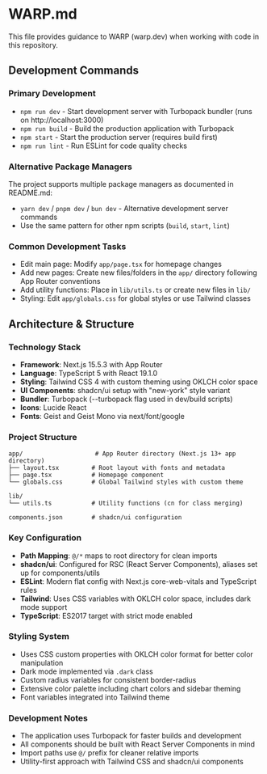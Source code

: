 # WARP.md

This file provides guidance to WARP (warp.dev) when working with code in this repository.

## Development Commands

### Primary Development
- `npm run dev` - Start development server with Turbopack bundler (runs on http://localhost:3000)
- `npm run build` - Build the production application with Turbopack
- `npm start` - Start the production server (requires build first)
- `npm run lint` - Run ESLint for code quality checks

### Alternative Package Managers
The project supports multiple package managers as documented in README.md:
- `yarn dev` / `pnpm dev` / `bun dev` - Alternative development server commands
- Use the same pattern for other npm scripts (`build`, `start`, `lint`)

### Common Development Tasks
- Edit main page: Modify `app/page.tsx` for homepage changes
- Add new pages: Create new files/folders in the `app/` directory following App Router conventions
- Add utility functions: Place in `lib/utils.ts` or create new files in `lib/`
- Styling: Edit `app/globals.css` for global styles or use Tailwind classes

## Architecture & Structure

### Technology Stack
- **Framework**: Next.js 15.5.3 with App Router
- **Language**: TypeScript 5 with React 19.1.0
- **Styling**: Tailwind CSS 4 with custom theming using OKLCH color space
- **UI Components**: shadcn/ui setup with "new-york" style variant
- **Bundler**: Turbopack (--turbopack flag used in dev/build scripts)
- **Icons**: Lucide React
- **Fonts**: Geist and Geist Mono via next/font/google

### Project Structure
```
app/                    # App Router directory (Next.js 13+ app directory)
├── layout.tsx         # Root layout with fonts and metadata
├── page.tsx           # Homepage component
└── globals.css        # Global Tailwind styles with custom theme

lib/
└── utils.ts           # Utility functions (cn for class merging)

components.json        # shadcn/ui configuration
```

### Key Configuration
- **Path Mapping**: `@/*` maps to root directory for clean imports
- **shadcn/ui**: Configured for RSC (React Server Components), aliases set up for components/utils
- **ESLint**: Modern flat config with Next.js core-web-vitals and TypeScript rules
- **Tailwind**: Uses CSS variables with OKLCH color space, includes dark mode support
- **TypeScript**: ES2017 target with strict mode enabled

### Styling System
- Uses CSS custom properties with OKLCH color format for better color manipulation
- Dark mode implemented via `.dark` class
- Custom radius variables for consistent border-radius
- Extensive color palette including chart colors and sidebar theming
- Font variables integrated into Tailwind theme

### Development Notes
- The application uses Turbopack for faster builds and development
- All components should be built with React Server Components in mind
- Import paths use `@/` prefix for cleaner relative imports
- Utility-first approach with Tailwind CSS and shadcn/ui components
